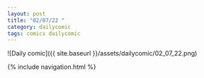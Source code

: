 ```yaml
---
layout: post
title: "02/07/22 "
category: dailycomic
tags: comics dailycomic
---
```

![Daily comic]({{ site.baseurl }}/assets/dailycomic/02_07_22.png)

{% include navigation.html %}

